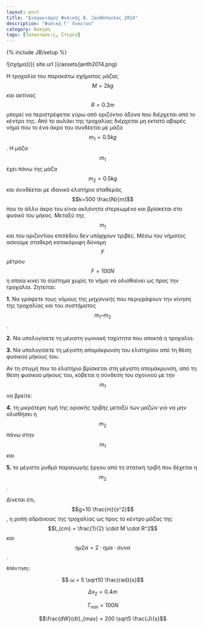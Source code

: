```yaml
---
layout: post
title: "Διαγωνισμός Φυσικής Β. Ξανθόπουλος 2014"
description: "Φυσική Γ' Λυκείου"
category: Άσκηση
tags: [Ταλαντώσεις, Στερεό]
---
```

{% include JB/setup %}


![σχήμα]({{ site.url }}/assets/janth2014.png) 

H τροχαλία του παρακάτω σχήματος μάζας $$Μ=2kg$$ και ακτίνας $$R=0.2m$$ μπορεί να περιστρέφεται γύρω από οριζόντιο άξονα που διέρχεται από το κέντρο της. Από το αυλάκι της τροχαλίας διέρχεται μη εκτατό αβαρές νήμα που το ένα άκρο του συνδέεται με μάζα 
$$m_1 =0.5kg$$. Η μάζα $$m_1$$ έχει πάνω της μάζα $$m_2 =0.5kg$$ και συνδέεται με ιδανικό ελατήριο σταθεράς $$k=500 \frac{Ν}{m}$$ που το άλλο άκρο του είναι ακλόνητα στερεωμένο και βρίσκεται στο φυσικό του μήκος. Μεταξύ της $$m_1$$ και του οριζοντίου επιπέδου δεν υπάρχουν τριβές. Μέσω του νήματος ασκούμε σταθερή κατακόρυφη δύναμη $$F$$ μέτρου $$F=100Ν$$ η
οποία κινεί το σύστημα χωρίς το νήμα να ολισθαίνει ως προς την τροχαλία.
Ζητείται:

**1.** Να γράψετε τους νόμους της μηχανικής που περιγράφουν την κίνηση της τροχαλίας και του συστήματος $$m_1 – m_2$$.

**2.** Να υπολογίσετε τη μέγιστη γωνιακή ταχύτητα που αποκτά η τροχαλία.

**3.** Να υπολογίσετε τη μέγιστη απομάκρυνση του ελατηρίου από τη θέση φυσικού μήκους του.

Αν τη στιγμή που το ελατήριο βρίσκεται στη μέγιστη απομάκρυνση, από τη θέση φυσικού μήκους του, κόβεται η σύνδεση του σχοινιού με την $$m_1$$ να βρείτε:

**4.** τη μικρότερη τιμή της οριακής τριβής μεταξύ των μαζών για να μην ολισθήσει η $$m_2$$ πάνω στην $$m_1$$ και

**5.** το μέγιστο ρυθμό παραγωγής έργου από τη στατική τριβή που δέχεται η $$m_2$$.

Δίνεται ότι, $$g=10 \frac{m}{s^2}$$ , η ροπή αδράνειας της τροχαλίας ως προς το κέντρο μάζας της $$I_{cm} = \frac{1}{2} \cdot M \cdot R^2$$ και $$ημ2α=2 \cdot ημα \cdot συνα$$.


`Απάντηση:`

$$ ω = 5 \sqrt10 \frac{rad}{s}$$

$$Δx_2 = 0.4m$$

$$ T_{min} = 100N$$

$$\frac{dW}{dt}_{max} = 200 \sqrt5 \frac{J}{s}$$